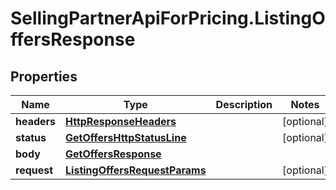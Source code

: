 # SellingPartnerApiForPricing.ListingOffersResponse

## Properties

Name | Type | Description | Notes
------------ | ------------- | ------------- | -------------
**headers** | [**HttpResponseHeaders**](HttpResponseHeaders.md) |  | [optional] 
**status** | [**GetOffersHttpStatusLine**](GetOffersHttpStatusLine.md) |  | [optional] 
**body** | [**GetOffersResponse**](GetOffersResponse.md) |  | 
**request** | [**ListingOffersRequestParams**](ListingOffersRequestParams.md) |  | [optional] 


